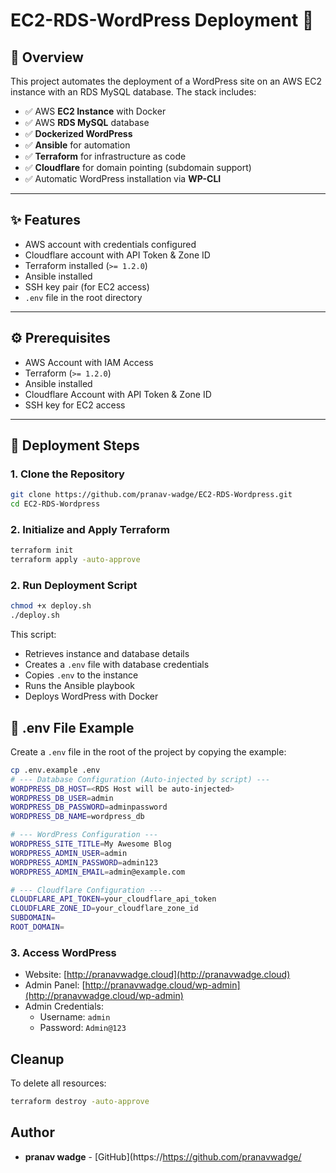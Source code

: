 # EC2-RDS-WordPress Deployment 🚀

## 📄 Overview
This project automates the deployment of a WordPress site on an AWS EC2 instance with an RDS MySQL database. The stack includes:

- ✅ AWS **EC2 Instance** with Docker
- ✅ AWS **RDS MySQL** database
- ✅ **Dockerized WordPress**
- ✅ **Ansible** for automation
- ✅ **Terraform** for infrastructure as code
- ✅ **Cloudflare** for domain pointing (subdomain support)
- ✅ Automatic WordPress installation via **WP-CLI**

---

## ✨ Features
- AWS account with credentials configured
- Cloudflare account with API Token & Zone ID
- Terraform installed (`>= 1.2.0`)
- Ansible installed
- SSH key pair (for EC2 access)
- `.env` file in the root directory

---

## ⚙️ Prerequisites
- AWS Account with IAM Access
- Terraform (`>= 1.2.0`)
- Ansible installed
- Cloudflare Account with API Token & Zone ID
- SSH key for EC2 access

---

## 🚀 Deployment Steps

### 1. Clone the Repository
```bash
git clone https://github.com/pranav-wadge/EC2-RDS-Wordpress.git
cd EC2-RDS-Wordpress

```

### 2. Initialize and Apply Terraform
```bash
terraform init
terraform apply -auto-approve
```

### 2. Run Deployment Script
```bash
chmod +x deploy.sh
./deploy.sh
```
This script:
- Retrieves instance and database details
- Creates a `.env` file with database credentials
- Copies `.env` to the instance
- Runs the Ansible playbook
- Deploys WordPress with Docker

## 🔐 .env File Example

Create a `.env` file in the root of the project by copying the example:

```bash
cp .env.example .env
# --- Database Configuration (Auto-injected by script) ---
WORDPRESS_DB_HOST=<RDS Host will be auto-injected>
WORDPRESS_DB_USER=admin
WORDPRESS_DB_PASSWORD=adminpassword
WORDPRESS_DB_NAME=wordpress_db

# --- WordPress Configuration ---
WORDPRESS_SITE_TITLE=My Awesome Blog
WORDPRESS_ADMIN_USER=admin
WORDPRESS_ADMIN_PASSWORD=admin123
WORDPRESS_ADMIN_EMAIL=admin@example.com

# --- Cloudflare Configuration ---
CLOUDFLARE_API_TOKEN=your_cloudflare_api_token
CLOUDFLARE_ZONE_ID=your_cloudflare_zone_id
SUBDOMAIN=
ROOT_DOMAIN=
```



### 3. Access WordPress
- Website: [http://pranavwadge.cloud](http://pranavwadge.cloud)
- Admin Panel: [http://pranavwadge.cloud/wp-admin](http://pranavwadge.cloud/wp-admin)
- Admin Credentials:
  - Username: `admin`
  - Password: `Admin@123`


## Cleanup
To delete all resources:
```bash
terraform destroy -auto-approve
```

## Author
- **pranav wadge** - [GitHub](https://https://github.com/pranavwadge/
